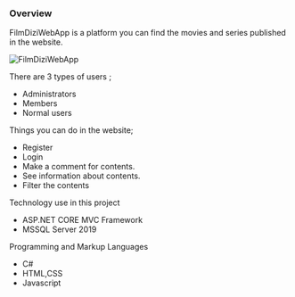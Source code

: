 ### Overview

FilmDiziWebApp is a platform you can find the movies and series published in the website.

![FilmDiziWebApp](https://r.resimlink.com/ZftSsLGK.gif)

There are 3 types of users ;

- Administrators
- Members
- Normal users

Things you can do in the website;

- Register
- Login
- Make a comment for contents. 
- See information about contents.
- Filter the contents

Technology use in this project

- ASP.NET CORE MVC Framework
- MSSQL Server 2019

Programming and Markup Languages

- C#
- HTML,CSS
- Javascript
